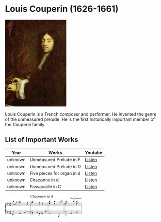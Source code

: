 # Louis Couperin (1626-1661)

<img src="./couperin_louis_portrait.png" alt="portrait" style="width:40%;" />

Louis Couperin is a French composer and performer. He invented the genre of the unmeasured prelude. He is the first historically important member of the Couperin family.

## List of Important Works

| Year | Works | Youtube |
| ---- | ----- | ------- |
| unknown | Unmeasured Prelude in F | [Listen](https://youtu.be/lqvm0k2VUtU?si=zBvDbLtF-WDMTAjh) |
| unknown | Unmeasured Prelude in D | [Listen](https://youtu.be/3-xTvfr3nJ8?si=tKl2Z85yXPxwDYTY) |
| unknown | Five pieces for organ in d | [Listen](https://youtu.be/MvhcK2TLTPM?si=xTvVZUVhTOb9v-DH) |
| unknown | Chaconne in d | [Listen](https://youtu.be/QXwySiKQc9Q?si=BdmcG2d4AUUTHdH3) |
| unknown | Passacaille in C | [Listen](https://youtu.be/MYH8Vfqk_VU?si=Y6L3nGmD5cqxXXmT) |

<img src="./chaconne_in_d.png" alt="portrait" style="width:50%;" />

